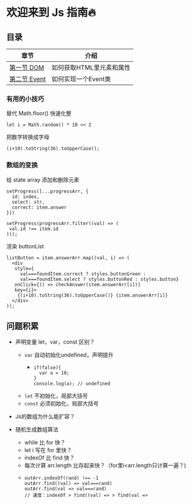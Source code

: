 # 欢迎来到 Js 指南🔥

## 目录

章节 | 介绍
--- | ---
[第一节 DOM](./01_DOM.md) | 如何获取HTML里元素和属性
[第二节 Event](./02_Event.md) | 如何实现一个Event类

### 有用的小技巧
替代 Math.floor() 快速化整
```
let i = Math.random() * 10 << 2
```
把数字转换成字母
```
(i+10).toString(36).toUpperCase();
```


### 数组的变换
给 state array 添加和删除元素
```
setProgress([...progressArr, {
  id: index,
  select: str, 
  correct: item.answer
}])

setProgress(progressArr.filter((val) => (
 val.id !== item.id
)));
```
  
渲染 buttonList
```
listButton = item.answerArr.map((val, i) => (
  <div 
   style={
     val===foundItem.correct ? styles.buttonGreen : 
     val===foundItem.select ? styles.buttonRed : styles.button}
   onClick={() => checkAnswer(item.answerArr[i])}
   key={i}>
    {(i+10).toString(36).toUpperCase()} {item.answerArr[i]}
  </div>
));
```


## 问题积累
- 声明变量 let，var，const 区别？
    - `var` 自动初始化undefined，声明提升
      - ```
        if(false){
          var a = 10;
        }
        console.log(a); // undefined
        ```
    - `let` 不初始化，局部大括号
    - `const` 必须初始化，局部大括号
- Js的数组为什么能扩容？

- 随机生成数组算法
    - while 比 for 快？
    - let i 写在 for 里快？
    - indexOf 比 find 快？
    - 每次计算 arr.length 比存起来快？（for里i<arr.length只计算一遍？)
    - ```
      outArr.indexOf(rand) !== -1 
      outArr.find((val) => val===rand)
      outArr.find(val => val===rand)
      // 速度：indexOf > find((val) => > find(val =>
      
      ```



